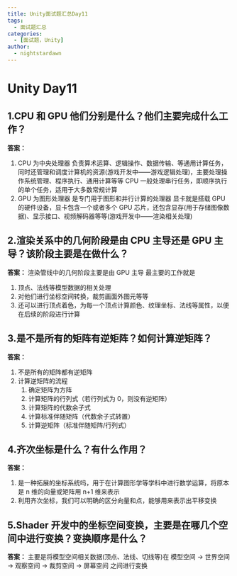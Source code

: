 ```yaml
---
title: Unity面试题汇总Day11
tags:
  - 面试题汇总
categories:
  - [面试题，Unity]
author:
  - nightstardawn
---
```


# Unity Day11

## 1.CPU 和 GPU 他们分别是什么？他们主要完成什么工作？

**答案：**

1. CPU 为中央处理器
   负责算术运算、逻辑操作、数据传输、等通用计算任务，同时还管理和调度计算机的资源(游戏开发中——游戏逻辑处理)，主要处理操作系统管理、程序执行、通用计算等等
   CPU 一般处理串行任务，即顺序执行的单个任务，适用于大多数常规计算
2. GPU 为图形处理器
   是专门用于图形和并行计算的处理器
   显卡就是搭载 GPU 的硬件设备，显卡包含一个或者多个 GPU 芯片，还包含显存(用于存储图像数据)、显示接口、视频解码器等等(游戏开发中——渲染相关处理)

## 2.渲染关系中的几何阶段是由 CPU 主导还是 GPU 主导？该阶段主要是在做什么？

**答案：**
渲染管线中的几何阶段主要是由 GPU 主导
最主要的工作就是

1. 顶点、法线等模型数据的相关处理
2. 对他们进行坐标空间转换，裁剪画面外图元等等
3. 还可以进行顶点着色，为每一个顶点计算颜色、纹理坐标、法线等属性，以便在后续的阶段进行计算

## 3.是不是所有的矩阵有逆矩阵？如何计算逆矩阵？

**答案：**

1. 不是所有的矩阵都有逆矩阵
2. 计算逆矩阵的流程
   1. 确定矩阵为方阵
   2. 计算矩阵的行列式（若行列式为 0，则没有逆矩阵）
   3. 计算矩阵的代数余子式
   4. 计算标准伴随矩阵（代数余子式转置）
   5. 计算逆矩阵（标准伴随矩阵/行列式）

## 4.齐次坐标是什么？有什么作用？

**答案：**

1. 是一种拓展的坐标系统吗，用于在计算图形学等学科中进行数学运算，将原本是 n 维的向量或矩阵用 n+1 维来表示
2. 利用齐次坐标，我们可以明确的区分向量和点，能够用来表示出平移变换

## 5.Shader 开发中的坐标空间变换，主要是在哪几个空间中进行变换？变换顺序是什么？

**答案：**
主要是将模型空间相关数据(顶点、法线、切线等)在
模型空间 -> 世界空间 -> 观察空间 -> 裁剪空间 -> 屏幕空间
之间进行变换
